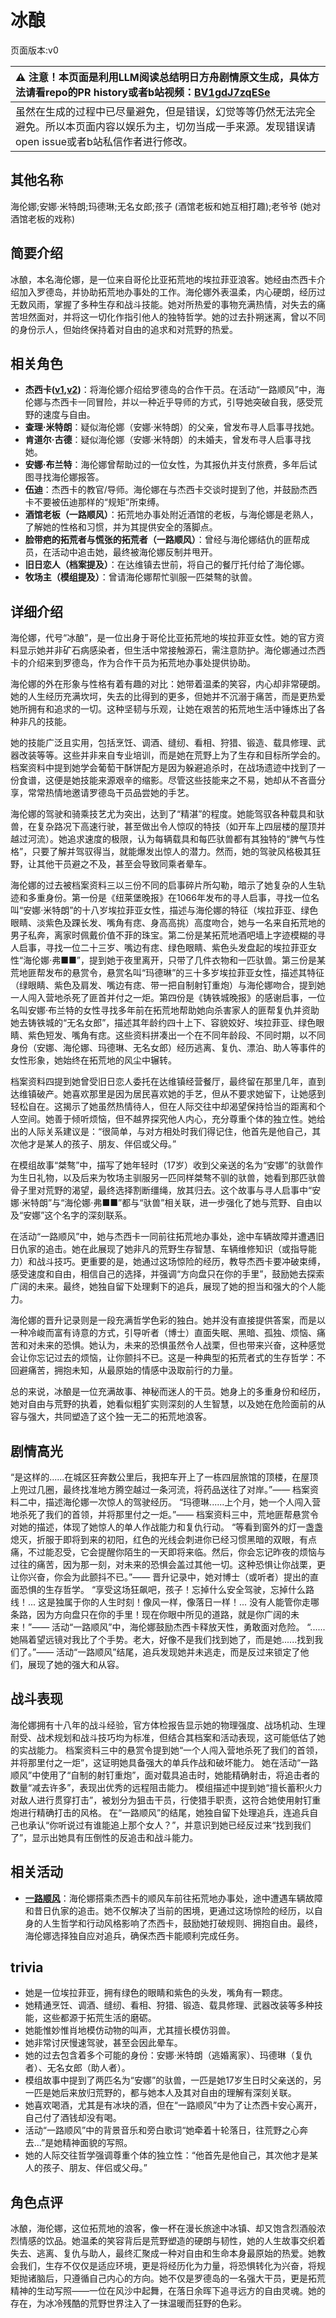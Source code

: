 # 冰酿
页面版本:v0
 

| :warning: 注意！本页面是利用LLM阅读总结明日方舟剧情原文生成，具体方法请看repo的PR history或者b站视频：[BV1gdJ7zqESe](https://www.bilibili.com/video/BV1gdJ7zqESe/)         |
|:----------------------------|
| 虽然在生成的过程中已尽量避免，但是错误，幻觉等等仍然无法完全避免。所以本页面内容以娱乐为主，切勿当成一手来源。发现错误请open issue或者b站私信作者进行修改。|



## 其他名称
海伦娜;安娜·米特朗;玛德琳;无名女郎;孩子 (酒馆老板和她互相打趣);老爷爷 (她对酒馆老板的戏称)
## 简要介绍
冰酿，本名海伦娜，是一位来自哥伦比亚拓荒地的埃拉菲亚浪客。她经由杰西卡介绍加入罗德岛，并协助拓荒地办事处的工作。海伦娜外表温柔，内心硬朗，经历过无数风雨，掌握了多种生存和战斗技能。她对所热爱的事物充满热情，对失去的痛苦坦然面对，并将这一切化作指引他人的独特哲学。她的过去扑朔迷离，曾以不同的身份示人，但始终保持着对自由的追求和对荒野的热爱。
## 相关角色
-   **杰西卡([v1](char_235_jesica.md),[v2](../char_v3/char_235_jesica.md))**：将海伦娜介绍给罗德岛的合作干员。在活动“一路顺风”中，海伦娜与杰西卡一同冒险，并以一种近乎导师的方式，引导她突破自我，感受荒野的速度与自由。
-   **查理·米特朗**：疑似海伦娜（安娜·米特朗）的父亲，曾发布寻人启事寻找她。
-   **肯道尔·古德**：疑似海伦娜（安娜·米特朗）的未婚夫，曾发布寻人启事寻找她。
-   **安娜·布兰特**：海伦娜曾帮助过的一位女性，为其报仇并支付旅费，多年后试图寻找海伦娜报答。
-   **伍迪**：杰西卡的教官/导师。海伦娜在与杰西卡交谈时提到了他，并鼓励杰西卡不要被伍迪那样的“规矩”所束缚。
-   **酒馆老板（一路顺风）**：拓荒地办事处附近酒馆的老板，与海伦娜是老熟人，了解她的性格和习惯，并为其提供安全的落脚点。
-   **脸带疤的拓荒者与慌张的拓荒者（一路顺风）**：曾经与海伦娜结仇的匪帮成员，在活动中追击她，最终被海伦娜反制并甩开。
-   **旧日恋人（档案提及）**：在达维镇去世前，将自己的餐厅托付给了海伦娜。
-   **牧场主（模组提及）**：曾请海伦娜帮忙驯服一匹桀骜的驮兽。
## 详细介绍
海伦娜，代号“冰酿”，是一位出身于哥伦比亚拓荒地的埃拉菲亚女性。她的官方资料显示她并非矿石病感染者，但生活中常接触源石，需注意防护。海伦娜通过杰西卡的介绍来到罗德岛，作为合作干员为拓荒地办事处提供协助。

海伦娜的外在形象与性格有着有趣的对比：她带着温柔的笑容，内心却非常硬朗。她的人生经历充满坎坷，失去的比得到的更多，但她并不沉溺于痛苦，而是更热爱她所拥有和追求的一切。这种坚韧与乐观，让她在艰苦的拓荒地生活中锤炼出了各种非凡的技能。

她的技能广泛且实用，包括烹饪、调酒、缝纫、看相、狩猎、锻造、载具修理、武器改装等等。这些并非来自专业培训，而是她在荒野上为了生存和目标所学会的。档案资料中提到她学会葡萄干酥饼配方是因为躲避追杀时，在战场遗迹中找到了一份食谱，这便是她技能来源艰辛的缩影。尽管这些技能来之不易，她却从不吝啬分享，常常热情地邀请罗德岛干员品尝她的手艺。

海伦娜的驾驶和骑乘技艺尤为突出，达到了“精湛”的程度。她能驾驭各种载具和驮兽，在复杂路况下高速行驶，甚至做出令人惊叹的特技（如开车上四层楼的屋顶并越过河流）。她追求速度的极限，认为每辆载具和每匹驮兽都有其独特的“脾气与性格”，只要了解并驾驭得当，就能爆发出惊人的潜力。然而，她的驾驶风格极其狂野，让其他干员避之不及，甚至会导致同乘者晕车。

海伦娜的过去被档案资料三以三份不同的启事碎片所勾勒，暗示了她复杂的人生轨迹和多重身份。第一份是《纽莱堡晚报》在1066年发布的寻人启事，寻找一位名叫“安娜·米特朗”的十八岁埃拉菲亚女性，描述与海伦娜的特征（埃拉菲亚、绿色眼睛、淡紫色及踝长发、嘴角有痣、身高高挑）高度吻合，她与一名来自拓荒地的男子私奔，离家时佩戴价值不菲的珠宝。第二份是某拓荒地酒吧墙上字迹模糊的寻人启事，寻找一位二十三岁、嘴边有痣、绿色眼睛、紫色头发盘起的埃拉菲亚女性“海伦娜·弗■■”，提到她于夜里离开，只带了几件衣物和一匹驮兽。第三份是某荒地匪帮发布的悬赏令，悬赏名叫“玛德琳”的三十多岁埃拉菲亚女性，描述其特征（绿眼睛、紫色及肩发、嘴边有痣、带一把自制射钉重炮）与海伦娜吻合，提到她一人闯入营地杀死了匪首并付之一炬。第四份是《铸铁城晚报》的感谢启事，一位名叫安娜·布兰特的女性寻找多年前在拓荒地帮助她向杀害家人的匪帮复仇并资助她去铸铁城的“无名女郎”，描述其年龄约四十上下、容貌姣好、埃拉菲亚、绿色眼睛、紫色短发、嘴角有痣。这些资料拼凑出一个在不同年龄段、不同时期，以不同身份（安娜、海伦娜、玛德琳、无名女郎）经历逃离、复仇、漂泊、助人等事件的女性形象，她始终在拓荒地的风尘中辗转。

档案资料四提到她曾受旧日恋人委托在达维镇经营餐厅，最终留在那里几年，直到达维镇破产。她喜欢那里是因为居民喜欢她的手艺，但从不要求她留下，让她感到轻松自在。这揭示了她虽然热情待人，但在人际交往中却渴望保持恰当的距离和个人空间。她善于倾听烦恼，但不越界探究他人内心，充分尊重个体的独立性。她给出的人际关系建议是：“很简单，与对方相处时我们得记住，他首先是他自己，其次他才是某人的孩子、朋友、伴侣或父母。”

在模组故事“桀骜”中，描写了她年轻时（17岁）收到父亲送的名为“安娜”的驮兽作为生日礼物，以及后来为牧场主驯服另一匹同样桀骜不驯的驮兽，她看到那匹驮兽骨子里对荒野的渴望，最终选择割断缰绳，放其归去。这个故事与寻人启事中“安娜·米特朗”与“海伦娜·弗■■”都与“驮兽”相关联，进一步强化了她与荒野、自由以及“安娜”这个名字的深刻联系。

在活动“一路顺风”中，她与杰西卡一同前往拓荒地办事处，途中车辆故障并遭遇旧日仇家的追击。她在此展现了她非凡的荒野生存智慧、车辆维修知识（或指导能力）和战斗技巧。更重要的是，她通过这场惊险的经历，教导杰西卡要冲破束缚，感受速度和自由，相信自己的选择，并强调“方向盘只在你的手里”，鼓励她去探索广阔的未来。最终，她独自留下处理剩下的追兵，展现了她的担当和强大的个人能力。

海伦娜的晋升记录则是一段充满哲学色彩的独白。她并没有直接提供答案，而是以一种冷峻而富有诗意的方式，引导听者（博士）直面失眠、黑暗、孤独、烦恼、痛苦和对未来的恐惧。她认为，未来的恐惧虽然令人战栗，但也带来兴奋，这种感觉会让你忘记过去的烦恼，让你颤抖不已。这是一种典型的拓荒者式的生存哲学：不回避痛苦，拥抱未知，从最原始的情感中汲取前行的力量。

总的来说，冰酿是一位充满故事、神秘而迷人的干员。她身上的多重身份和经历，她对自由与荒野的执着，她看似粗犷实则深刻的人生智慧，以及她在危险面前的从容与强大，共同塑造了这个独一无二的拓荒地浪客。
## 剧情高光
“是这样的......在城区狂奔数公里后，我把车开上了一栋四层旅馆的顶楼，在屋顶上兜过几圈，最终找准地方腾空越过一条河流，将药品送往了对岸。”—— 档案资料二中，描述海伦娜一次惊人的驾驶经历。
“玛德琳......上个月，她一个人闯入营地杀死了我们的首领，并将那里付之一炬。”—— 档案资料三中，荒地匪帮悬赏令对她的描述，体现了她惊人的单人作战能力和复仇行动。
“等看到窗外的灯一盏盏熄灭，折服于即将到来的初阳，红色的光线会刺进你已经习惯黑暗的双眼，有点痛，不过能忍受，它会提醒你陌生的一天即将来临。然后，你会忘记昨夜的烦恼与过往的痛苦，因为那一刻，对未来的恐惧会盖过其他一切。这种恐惧让你战栗，更让你兴奋，你会为此颤抖不已。”—— 晋升记录中，她对博士（或听者）提出的直面恐惧的生存哲学。
“享受这场狂飙吧，孩子！忘掉什么安全驾驶，忘掉什么路线！... 这是独属于你的人生时刻！像风一样，像落日一样！... 没有人能管你走哪条路，因为方向盘只在你的手里！现在你眼中所见的道路，就是你广阔的未来！”—— 活动“一路顺风”中，海伦娜鼓励杰西卡释放天性，勇敢面对危险。
“......她隔着望远镜对我比了个手势。老大，好像不是我们找到她了，而是她......找到我们了。”—— 活动“一路顺风”结尾，追兵发现她并未逃走，而是反过来锁定了他们，展现了她的强大和从容。
## 战斗表现
海伦娜拥有十八年的战斗经验，官方体检报告显示她的物理强度、战场机动、生理耐受、战术规划和战斗技巧均为标准，但结合其档案和活动表现，这可能低估了她的实战能力。
档案资料三中的悬赏令提到她“一个人闯入营地杀死了我们的首领，并将那里付之一炬”，这证明她具备强大的单兵作战和破坏能力。
她在活动“一路顺风”中使用了“自制的射钉重炮”，面对载具追击时，她能精确射击，将追击者的数量“减去许多”，表现出优秀的远程阻击能力。
模组描述中提到她“擅长蓄积火力对敌人进行贯穿打击”，被划分为狙击干员，行使猎手职责，这符合她使用射钉重炮进行精确打击的风格。
在“一路顺风”的结尾，她独自留下处理追兵，连追兵自己也承认“你听说过有谁能追上那个女人？”，并意识到她已经反过来“找到我们了”，显示出她具有压倒性的反追击和战斗能力。
## 相关活动
-   **[一路顺风](../stories/story_coldst_set_1.md)**：海伦娜搭乘杰西卡的顺风车前往拓荒地办事处，途中遭遇车辆故障和昔日仇家的追击。她不仅解决了当前的困境，更通过这场惊险的经历，以自身的人生哲学和行动风格影响了杰西卡，鼓励她打破规则、拥抱自由。最终，海伦娜选择独自应对追兵，确保杰西卡能顺利完成任务。
## trivia
*   她是一位埃拉菲亚，拥有绿色的眼睛和紫色的头发，嘴角有一颗痣。
*   她精通烹饪、调酒、缝纫、看相、狩猎、锻造、载具修理、武器改装等多种技能，这些都源于拓荒生活的磨砺。
*   她能惟妙惟肖地模仿动物的叫声，尤其擅长模仿羽兽。
*   她非常讨厌慢速驾驶，甚至会因此晕车。
*   她的过去包含着多个可能的身份：安娜·米特朗（逃婚离家）、玛德琳（复仇者）、无名女郎（助人者）。
*   模组故事中提到了两匹名为“安娜”的驮兽，一匹是她17岁生日时父亲送的，另一匹是她后来放归荒野的，都与她本人及其对自由的理解有深刻关联。
*   她喜欢喝酒，尤其是有冰块的酒，但在“一路顺风”中为了让杰西卡安心离开，自己付了酒钱却没有喝。
*   活动“一路顺风”中的背景音乐和旁白歌词“她牵着十轮落日，往荒野之心奔去...”是她精神面貌的写照。
*   她的人际交往哲学强调尊重个体的独立性：“他首先是他自己，其次他才是某人的孩子、朋友、伴侣或父母。”
## 角色点评
冰酿，海伦娜，这位拓荒地的浪客，像一杯在漫长旅途中冰镇、却又饱含烈酒般浓烈情感的饮品。她温柔的笑容背后是荒野塑造的硬朗与韧性，她的人生故事交织着失去、逃离、复仇与助人，最终汇聚成一种对自由和生命本身最原始的热爱。她教会我们，生存不仅仅是适应环境，更是将经历化为力量，将恐惧转化为兴奋，将规矩抛诸脑后，只遵循自己内心的方向。她不仅是罗德岛的一名强大干员，更是拓荒精神的生动写照——一位在风沙中起舞，在落日余晖下追寻远方的自由灵魂。她的存在，为冰冷残酷的荒野世界注入了一抹温暖而狂野的色彩。